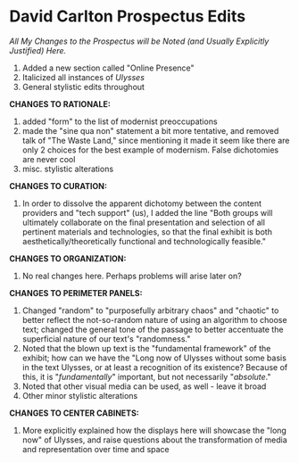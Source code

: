 # David Carlton Prospectus Edits

*All My Changes to the Prospectus will be Noted (and Usually Explicitly Justified) Here.*

1. Added a new section called "Online Presence"
2. Italicized all instances of *Ulysses*
3. General stylistic edits throughout

__CHANGES TO RATIONALE:__

1. added "form" to the list of modernist preoccupations
2. made the "sine qua non" statement a bit more tentative, and removed talk of "The Waste Land," since mentioning it made it seem like there are only 2 choices for the best example of modernism. False dichotomies are never cool
3. misc. stylistic alterations  

__CHANGES TO CURATION:__

1. In order to dissolve the apparent dichotomy between the content providers and "tech support" (us), I added the line "Both groups will ultimately collaborate on the final presentation and selection of all pertinent materials and technologies, so that the final exhibit is both aesthetically/theoretically functional and technologically feasible."   

__CHANGES TO ORGANIZATION:__

1. No real changes here. Perhaps problems will arise later on?

__CHANGES TO PERIMETER PANELS:__

1. Changed "random" to "purposefully arbitrary chaos" and "chaotic" to better reflect the not-so-random nature of using an algorithm to choose text; changed the general tone of the passage to better accentuate the superficial nature of our text's "randomness."  
2. Noted that the blown up text is the "fundamental framework" of the exhibit; how can we have the "Long now of Ulysses without some basis in the text Ulysses, or at least a recognition of its existence? Because of this, it is "*fundamentally*" important, but not necessarily "*absolute*."  
3. Noted that other visual media can be used, as well - leave it broad  
4. Other minor stylistic alterations  

__CHANGES TO CENTER CABINETS:__

1. More explicitly explained how the displays here will showcase the "long now" of Ulysses, and raise questions about the transformation of media and representation over time and space  




